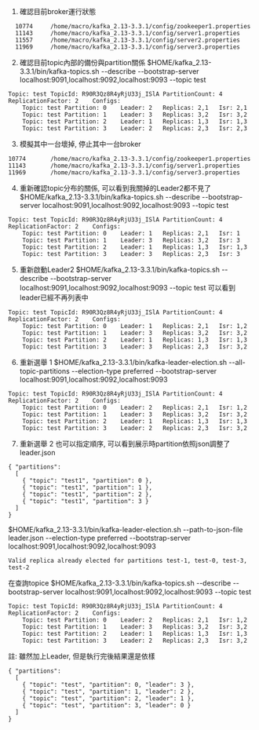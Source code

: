 1. 確認目前broker運行狀態
```
  10774		/home/macro/kafka_2.13-3.3.1/config/zookeeper1.properties
  11143		/home/macro/kafka_2.13-3.3.1/config/server1.properties
  11557		/home/macro/kafka_2.13-3.3.1/config/server2.properties
  11969		/home/macro/kafka_2.13-3.3.1/config/server3.properties
```   
2. 確認目前topic內部的備份與partition關係
$HOME/kafka_2.13-3.3.1/bin/kafka-topics.sh --describe --bootstrap-server localhost:9091,localhost:9092,localhost:9093 --topic test
```
Topic: test	TopicId: R90R3Qz8R4yRjU33j_ISlA	PartitionCount: 4	ReplicationFactor: 2	Configs: 
	Topic: test	Partition: 0	Leader: 2	Replicas: 2,1	Isr: 2,1
	Topic: test	Partition: 1	Leader: 3	Replicas: 3,2	Isr: 3,2
	Topic: test	Partition: 2	Leader: 1	Replicas: 1,3	Isr: 1,3
	Topic: test	Partition: 3	Leader: 2	Replicas: 2,3	Isr: 2,3
```

3. 模擬其中一台壞掉, 停止其中一台broker
```
10774		/home/macro/kafka_2.13-3.3.1/config/zookeeper1.properties
11143		/home/macro/kafka_2.13-3.3.1/config/server1.properties
11969		/home/macro/kafka_2.13-3.3.1/config/server3.properties
```

4.  重新確認topic分布的關係, 可以看到我關掉的Leader2都不見了
$HOME/kafka_2.13-3.3.1/bin/kafka-topics.sh --describe --bootstrap-server localhost:9091,localhost:9092,localhost:9093 --topic test
```
Topic: test	TopicId: R90R3Qz8R4yRjU33j_ISlA	PartitionCount: 4	ReplicationFactor: 2	Configs: 
	Topic: test	Partition: 0	Leader: 1	Replicas: 2,1	Isr: 1
	Topic: test	Partition: 1	Leader: 3	Replicas: 3,2	Isr: 3
	Topic: test	Partition: 2	Leader: 1	Replicas: 1,3	Isr: 1,3
	Topic: test	Partition: 3	Leader: 3	Replicas: 2,3	Isr: 3
```
5. 重新啟動Leader2
$HOME/kafka_2.13-3.3.1/bin/kafka-topics.sh --describe --bootstrap-server localhost:9091,localhost:9092,localhost:9093 --topic test
可以看到leader已經不再列表中
```
Topic: test	TopicId: R90R3Qz8R4yRjU33j_ISlA	PartitionCount: 4	ReplicationFactor: 2	Configs: 
	Topic: test	Partition: 0	Leader: 1	Replicas: 2,1	Isr: 1,2
	Topic: test	Partition: 1	Leader: 3	Replicas: 3,2	Isr: 3,2
	Topic: test	Partition: 2	Leader: 1	Replicas: 1,3	Isr: 1,3
	Topic: test	Partition: 3	Leader: 3	Replicas: 2,3	Isr: 3,2
```
6. 重新選舉 1
$HOME/kafka_2.13-3.3.1/bin/kafka-leader-election.sh --all-topic-partitions --election-type preferred --bootstrap-server localhost:9091,localhost:9092,localhost:9093
```
Topic: test	TopicId: R90R3Qz8R4yRjU33j_ISlA	PartitionCount: 4	ReplicationFactor: 2	Configs: 
	Topic: test	Partition: 0	Leader: 2	Replicas: 2,1	Isr: 1,2
	Topic: test	Partition: 1	Leader: 3	Replicas: 3,2	Isr: 3,2
	Topic: test	Partition: 2	Leader: 1	Replicas: 1,3	Isr: 1,3
	Topic: test	Partition: 3	Leader: 2	Replicas: 2,3	Isr: 3,2

```
7. 重新選舉 2
也可以指定順序, 可以看到展示時partition依照json調整了
leader.json
```
{ "partitions":
  [
    { "topic": "test1", "partition": 0 },
    { "topic": "test1", "partition": 1 },
    { "topic": "test1", "partition": 2 },
    { "topic": "test1", "partition": 3 }
  ]
}
```

$HOME/kafka_2.13-3.3.1/bin/kafka-leader-election.sh --path-to-json-file leader.json --election-type preferred --bootstrap-server localhost:9091,localhost:9092,localhost:9093
```
Valid replica already elected for partitions test-1, test-0, test-3, test-2
```
在查詢topice
$HOME/kafka_2.13-3.3.1/bin/kafka-topics.sh --describe --bootstrap-server localhost:9091,localhost:9092,localhost:9093 --topic test
```
Topic: test	TopicId: R90R3Qz8R4yRjU33j_ISlA	PartitionCount: 4	ReplicationFactor: 2	Configs: 
	Topic: test	Partition: 0	Leader: 2	Replicas: 2,1	Isr: 1,2
	Topic: test	Partition: 1	Leader: 3	Replicas: 3,2	Isr: 3,2
	Topic: test	Partition: 2	Leader: 1	Replicas: 1,3	Isr: 1,3
	Topic: test	Partition: 3	Leader: 2	Replicas: 2,3	Isr: 3,2
```

註:
雖然加上Leader, 但是執行完後結果還是依樣
```
{ "partitions":
  [
    { "topic": "test", "partition": 0, "leader": 3 },
    { "topic": "test", "partition": 1, "leader": 2 },
    { "topic": "test", "partition": 2, "leader": 1 },
    { "topic": "test", "partition": 3, "leader": 0 }
  ]
}
```



